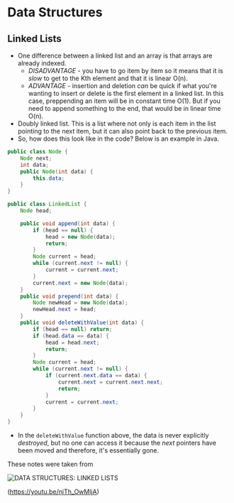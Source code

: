 # Data Structures

## Linked Lists
* One difference between a linked list and an array is that arrays are already indexed.
    * *DISADVANTAGE* - you have to go item by item so it means that it is _slow_ to get to the Kth element and that it is linear O(n).
    * *ADVANTAGE* - insertion and deletion _can_ be quick if what you're wanting to insert or delete is the first element in a linked list.  In this case, preppending an item will be in constant time O(1). But if you need to append something to the end, that would be in linear time O(n).
* Doubly linked list. This is a list where not only is each item in the list pointing to the next item, but it can also point back to the previous item.
* So, how does this look like in the code? Below is an example in Java.

```Java
public class Node {
    Node next;
    int data;
    public Node(int data) {
        this.data;
    }
}

public class LinkedList {
    Node head;

    public void append(int data) {
        if (head == null) {
            head = new Node(data);
            return;
        }
        Node current = head;
        while (current.next != null) {
            current = current.next;
        } 
        current.next = new Node(data);
    }
    public void prepend(int data) {
        Node newHead = new Node(data);
        newHead.next = head;
    }
    public void deleteWithValue(int data) {
        if (head == null) return;
        if (head.data == data) {
            head = head.next;
            return;
        }
        Node current = head;
        while (current.next != null) {
            if (current.next.data == data) {
                current.next = current.next.next;  
                return; 
            }
            current = current.next;
        }
    }
}
```
* In the `deleteWithValue` function above, the data is never explicitly _destroyed_, but no one can access it because the _next_ pointers have been moved and therefore, it's essentially gone.

These notes were taken from 

![DATA STRUCTURES: LINKED LISTS](http://img.youtube.com/vi/njTh_OwMljA/0.jpg)

(https://youtu.be/njTh_OwMljA)
